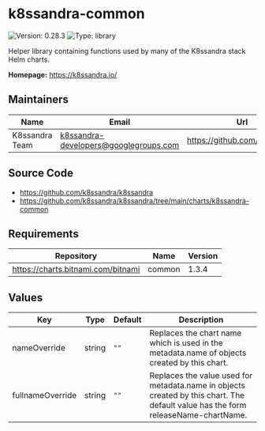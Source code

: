 # k8ssandra-common

![Version: 0.28.3](https://img.shields.io/badge/Version-0.28.3-informational?style=flat-square) ![Type: library](https://img.shields.io/badge/Type-library-informational?style=flat-square)

Helper library containing functions used by many of the K8ssandra stack Helm charts.

**Homepage:** <https://k8ssandra.io/>

## Maintainers

| Name | Email | Url |
| ---- | ------ | --- |
| K8ssandra Team | k8ssandra-developers@googlegroups.com | https://github.com/k8ssandra |

## Source Code

* <https://github.com/k8ssandra/k8ssandra>
* <https://github.com/k8ssandra/k8ssandra/tree/main/charts/k8ssandra-common>

## Requirements

| Repository | Name | Version |
|------------|------|---------|
| https://charts.bitnami.com/bitnami | common | 1.3.4 |

## Values

| Key | Type | Default | Description |
|-----|------|---------|-------------|
| nameOverride | string | `""` | Replaces the chart name which is used in the metadata.name of objects created by this chart. |
| fullnameOverride | string | `""` | Replaces the value used for metadata.name in objects created by this chart. The default value has the form releaseName-chartName. |

